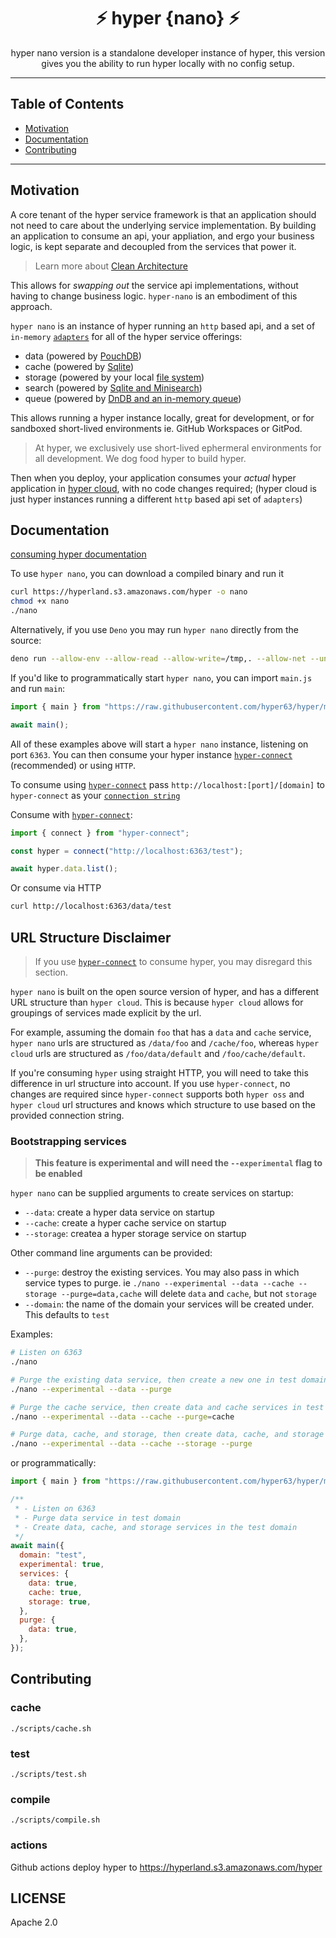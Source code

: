 <h1 align="center">⚡️ hyper {nano} ⚡️</h1>
<p align="center">
  hyper nano version is a standalone developer instance of hyper, this version gives you
  the ability to run hyper locally with no config setup.
</p>

---

## Table of Contents

- [Motivation](#motivation)
- [Documentation](#documentation)
- [Contributing](#contributing)

---

## Motivation

A core tenant of the hyper service framework is that an application should not
need to care about the underlying service implementation. By building an
application to consume an api, your appliation, and ergo your business logic, is
kept separate and decoupled from the services that power it.

> Learn more about
> [Clean Architecture](https://blog.hyper.io/the-perfect-application-architecture/)

This allows for _swapping out_ the service api implementations, without having
to change business logic. `hyper-nano` is an embodiment of this approach.

`hyper nano` is an instance of hyper running an `http` based api, and a set of
`in-memory` [`adapters`](https://docs.hyper.io/oss/building-your-own-adapter)
for all of the hyper service offerings:

- data (powered by [PouchDB](https://github.com/hyper63/hyper-adapter-pouchdb))
- cache (powered by [Sqlite](https://github.com/hyper63/hyper-adapter-sqlite))
- storage (powered by your local
  [file system](https://github.com/hyper63/hyper-adapter-fs))
- search (powered by
  [Sqlite and Minisearch](https://github.com/hyper63/hyper-adapter-minisearch))
- queue (powered by
  [DnDB and an in-memory queue](https://github.com/hyper63/hyper-adapter-queue))

This allows running a hyper instance locally, great for development, or for
sandboxed short-lived environments ie. GitHub Workspaces or GitPod.

> At hyper, we exclusively use short-lived ephermeral environments for all
> development. We dog food hyper to build hyper.

Then when you deploy, your application consumes your _actual_ hyper application
in [hyper cloud](https://docs.hyper.io), with no code changes required; (hyper
cloud is just hyper instances running a different `http` based api set of
`adapters`)

## Documentation

[consuming hyper documentation](https://docs.hyper.io)

To use `hyper nano`, you can download a compiled binary and run it

```sh
curl https://hyperland.s3.amazonaws.com/hyper -o nano
chmod +x nano
./nano
```

Alternatively, if you use `Deno` you may run `hyper nano` directly from the
source:

```sh
deno run --allow-env --allow-read --allow-write=/tmp,. --allow-net --unstable --no-check=remote https://raw.githubusercontent.com/hyper63/hyper/main/images/nano/mod.js
```

If you'd like to programmatically start `hyper nano`, you can import `main.js`
and run `main`:

```js
import { main } from "https://raw.githubusercontent.com/hyper63/hyper/main/images/nano/main.js";

await main();
```

All of these examples above will start a `hyper nano` instance, listening on
port `6363`. You can then consume your hyper instance
[`hyper-connect`](https://github.com/hyper63/hyper/tree/main/packages/connect)
(recommended) or using `HTTP`.

To consume using
[`hyper-connect`](https://github.com/hyper63/hyper/tree/main/packages/connect)
pass `http://localhost:[port]/[domain]` to `hyper-connect` as your
[`connection string`](https://docs.hyper.io/app-keys#nq-connection-string)

Consume with
[`hyper-connect`](https://github.com/hyper63/hyper/tree/main/packages/connect):

```js
import { connect } from "hyper-connect";

const hyper = connect("http://localhost:6363/test");

await hyper.data.list();
```

Or consume via HTTP

```sh
curl http://localhost:6363/data/test
```

## URL Structure Disclaimer

> If you use
> [`hyper-connect`](https://github.com/hyper63/hyper/tree/main/packages/connect)
> to consume hyper, you may disregard this section.

`hyper nano` is built on the open source version of hyper, and has a different
URL structure than `hyper cloud`. This is because `hyper cloud` allows for
groupings of services made explicit by the url.

For example, assuming the domain `foo` that has a `data` and `cache` service,
`hyper nano` urls are structured as `/data/foo` and `/cache/foo`, whereas
`hyper cloud` urls are structured as `/foo/data/default` and
`/foo/cache/default`.

If you're consuming `hyper` using straight HTTP, you will need to take this
difference in url structure into account. If you use `hyper-connect`, no changes
are required since `hyper-connect` supports both `hyper oss` and `hyper cloud`
url structures and knows which structure to use based on the provided connection
string.

### Bootstrapping services

> **This feature is experimental and will need the `--experimental` flag to be
> enabled**

`hyper nano` can be supplied arguments to create services on startup:

- `--data`: create a hyper data service on startup
- `--cache`: create a hyper cache service on startup
- `--storage`: createa a hyper storage service on startup

Other command line arguments can be provided:

- `--purge`: destroy the existing services. You may also pass in which service
  types to purge. ie
  `./nano --experimental --data --cache --storage --purge=data,cache` will
  delete `data` and `cache`, but not `storage`
- `--domain`: the name of the domain your services will be created under. This
  defaults to `test`

Examples:

```sh
# Listen on 6363
./nano

# Purge the existing data service, then create a new one in test domain
./nano --experimental --data --purge

# Purge the cache service, then create data and cache services in test domain
./nano --experimental --data --cache --purge=cache

# Purge data, cache, and storage, then create data, cache, and storage services in test domain
./nano --experimental --data --cache --storage --purge
```

or programmatically:

```js
import { main } from "https://raw.githubusercontent.com/hyper63/hyper/main/images/nano/main.js";

/**
 * - Listen on 6363
 * - Purge data service in test domain
 * - Create data, cache, and storage services in the test domain
 */
await main({
  domain: "test",
  experimental: true,
  services: {
    data: true,
    cache: true,
    storage: true,
  },
  purge: {
    data: true,
  },
});
```

## Contributing

### cache

```
./scripts/cache.sh
```

### test

```
./scripts/test.sh
```

### compile

```
./scripts/compile.sh
```

### actions

Github actions deploy hyper to https://hyperland.s3.amazonaws.com/hyper

## LICENSE

Apache 2.0
